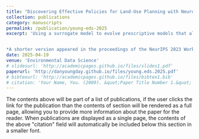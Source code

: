 ```yaml
---
title: "Discovering Effective Policies for Land-Use Planning with Neuroevolution"
collection: publications
category: manuscripts
permalink: /publication/young-eds-2025
excerpt: 'Using a surrogate model to evolve prescriptive models that allocate land use to minimize carbon emissions.


*A shorter version appeared in the proceedings of the NeurIPS 2023 Workshop: Tackling Climate Change with Machine Learning and received the Best Pathway to Impact award.*'
date: 2025-04-19
venue: 'Environmental Data Science'
# slidesurl: 'http://academicpages.github.io/files/slides1.pdf'
paperurl: 'http://danyoungday.github.io/files/young.eds.2025.pdf'
# bibtexurl: 'http://academicpages.github.io/files/bibtex1.bib'
# citation: 'Your Name, You. (2009). &quot;Paper Title Number 1.&quot; <i>Journal 1</i>. 1(1).'
---
```

The contents above will be part of a list of publications, if the user clicks the link for the publication than the contents of section will be rendered as a full page, allowing you to provide more information about the paper for the reader. When publications are displayed as a single page, the contents of the above "citation" field will automatically be included below this section in a smaller font.
